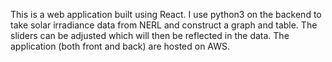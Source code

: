 This is a web application built using React. I use python3 on the backend to take solar irradiance data from NERL and construct a graph and table.
The sliders can be adjusted which will then be reflected in the data. The application (both front and back) are hosted on AWS.

